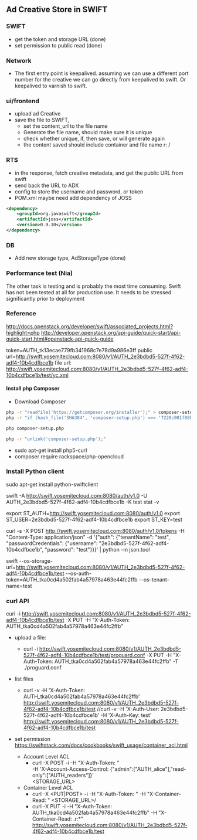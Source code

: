 
## Ad Creative Store in SWIFT

### SWIFT
+ get the token and storage URL (done)
+ set permission to public read (done)
### Network
+ The first entry point is keepalived.  assuming we can use a different port number for the creative we can go directly from keepalived to swift.  Or keepalived to varnish to swift.
### ui/frontend
+ upload ad Creative
+ save the file to SWIFT,
  + set the content_url to the file name
  + Generate the file name, should make sure it is unique
  + check whether unique, if, then save, or will generate again
  + the content saved should include container and file name r:  <container>/<filename>
### RTS
+ in the response, fetch creative metadata, and get the public URL from swift
+ send back the URL to ADX
+ config to store the username and password, or token
+ POM.xml maybe need add dependency of JOSS
```XML
<dependency>
    <groupId>org.javaswift</groupId>
    <artifactId>joss</artifactId>
    <version>0.9.10</version>
</dependency>
```
### DB
+ Add new storage type, AdStorageType (done)
### Performance test (Nia)
The other task is testing and is probably the most time consuming.  Swift has not been tested at all for production use.  It needs to be stressed significantly prior to deployment


### Reference
http://docs.openstack.org/developer/swift/associated_projects.html?highlight=php
http://developer.openstack.org/api-guide/quick-start/api-quick-start.html#openstack-api-quick-guide

token=AUTH_tk13ecae779fb341968c7e78d9a986e3ff
public url=http://swift.yosemitecloud.com:8080/v1/AUTH_2e3bdbd5-527f-4f62-adf4-10b4cdfbce1b
file url: http://swift.yosemitecloud.com:8080/v1/AUTH_2e3bdbd5-527f-4f62-adf4-10b4cdfbce1b/test/yc.xml


#### Install php Composer
+ Download Composer
```BASH
php -r "readfile('https://getcomposer.org/installer');" > composer-setup.php
php -r "if (hash_file('SHA384', 'composer-setup.php') === '7228c001f88bee97506740ef0888240bd8a760b046ee16db8f4095c0d8d525f2367663f22a46b48d072c816e7fe19959') { echo 'Installer verified'; } else { echo 'Installer corrupt'; unlink('composer-setup.php'); } echo PHP_EOL;"

php composer-setup.php

php -r "unlink('composer-setup.php');"

```
+ sudo apt-get install php5-curl
+ composer require rackspace/php-opencloud

### Install Python client
sudo apt-get install python-swiftclient

swift -A http://swift.yosemitecloud.com:8080/auth/v1.0 -U  AUTH_2e3bdbd5-527f-4f62-adf4-10b4cdfbce1b -K test stat -v

export ST_AUTH=http://swift.yosemitecloud.com:8080/auth/v1.0
export ST_USER=2e3bdbd5-527f-4f62-adf4-10b4cdfbce1b
export ST_KEY=test

curl -s -X POST http://swift.yosemitecloud.com:8080/auth/v1.0/tokens -H "Content-Type: application/json" -d '{"auth": {"tenantName": "test", "passwordCredentials": {"username": "2e3bdbd5-527f-4f62-adf4-10b4cdfbce1b", "password": "test"}}}' | python -m json.tool

swift --os-storage-url=http://swift.yosemitecloud.com:8080/v1/AUTH_2e3bdbd5-527f-4f62-adf4-10b4cdfbce1b/test --os-auth-token=AUTH_tka0cd4a502fab4a57978a463e44fc2ffb --os-tenant-name=test

### curl API
curl -i http://swift.yosemitecloud.com:8080/v1/AUTH_2e3bdbd5-527f-4f62-adf4-10b4cdfbce1b/test -X PUT -H "X-Auth-Token: AUTH_tka0cd4a502fab4a57978a463e44fc2ffb"

+ upload a file:
  + curl -i http://swift.yosemitecloud.com:8080/v1/AUTH_2e3bdbd5-527f-4f62-adf4-10b4cdfbce1b/test/proguard.conf -X PUT -H "X-Auth-Token: AUTH_tka0cd4a502fab4a57978a463e44fc2ffb" -T ./proguard.conf

+ list files
  + curl -v -H 'X-Auth-Token: AUTH_tka0cd4a502fab4a57978a463e44fc2ffb' http://swift.yosemitecloud.com:8080/v1/AUTH_2e3bdbd5-527f-4f62-adf4-10b4cdfbce1b/test
  //curl -v -H 'X-Auth-User: 2e3bdbd5-527f-4f62-adf4-10b4cdfbce1b' -H 'X-Auth-Key: test'  http://swift.yosemitecloud.com:8080/v1/AUTH_2e3bdbd5-527f-4f62-adf4-10b4cdfbce1b/test

+ set permission
https://swiftstack.com/docs/cookbooks/swift_usage/container_acl.html
  + Account Level ACL
    + curl -X POST -i -H "X-Auth-Token: <TOKEN>" \
    -H 'X-Account-Access-Control: {"admin":["AUTH_alice"],"read-only":["AUTH_readers"]}' \
    <STORAGE_URL>
  + Container Level ACL
    + curl -X <PUT|POST> -i -H "X-Auth-Token: <TOKEN>" -H "X-Container-Read: <ACL>" <STORAGE_URL>/<container>
    + curl -X PUT -i -H "X-Auth-Token: AUTH_tka0cd4a502fab4a57978a463e44fc2ffb" -H "X-Container-Read: .r:*" http://swift.yosemitecloud.com:8080/v1/AUTH_2e3bdbd5-527f-4f62-adf4-10b4cdfbce1b/test

